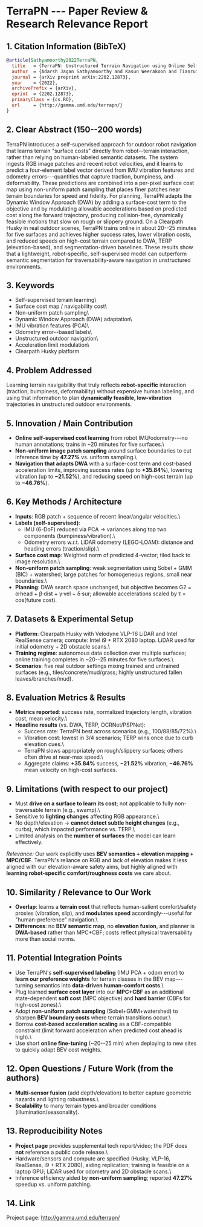 # TerraPN --- Paper Review & Research Relevance Report

## 1. Citation Information (BibTeX)

``` bibtex
@article{Sathyamoorthy2022TerraPN,
  title   = {TerraPN: Unstructured Terrain Navigation using Online Self-Supervised Learning},
  author  = {Adarsh Jagan Sathyamoorthy and Kasun Weerakoon and Tianrui Guan and Jing Liang and Dinesh Manocha},
  journal = {arXiv preprint arXiv:2202.12873},
  year    = {2022},
  archivePrefix = {arXiv},
  eprint  = {2202.12873},
  primaryClass = {cs.RO},
  url     = {http://gamma.umd.edu/terrapn/}
}
```

## 2. Clear Abstract (150--200 words)

TerraPN introduces a self-supervised approach for outdoor robot
navigation that learns terrain "surface costs" directly from
robot--terrain interaction, rather than relying on human-labeled
semantic datasets. The system ingests RGB image patches and recent robot
velocities, and it learns to predict a four-element label vector derived
from IMU vibration features and odometry errors---quantities that
capture traction, bumpiness, and deformability. These predictions are
combined into a per-pixel surface cost map using non-uniform patch
sampling that places finer patches near terrain boundaries for speed and
fidelity. For planning, TerraPN adapts the Dynamic Window Approach (DWA)
by adding a surface-cost term to the objective and by modulating
allowable accelerations based on predicted cost along the forward
trajectory, producing collision-free, dynamically feasible motions that
slow on rough or slippery ground. On a Clearpath Husky in real outdoor
scenes, TerraPN trains online in about 20--25 minutes for five surfaces
and achieves higher success rates, lower vibration costs, and reduced
speeds on high-cost terrain compared to DWA, TERP (elevation-based), and
segmentation-driven baselines. These results show that a lightweight,
robot-specific, self-supervised model can outperform semantic
segmentation for traversability-aware navigation in unstructured
environments.

## 3. Keywords

-   Self-supervised terrain learning\
-   Surface cost map / navigability cost\
-   Non-uniform patch sampling\
-   Dynamic Window Approach (DWA) adaptation\
-   IMU vibration features (PCA)\
-   Odometry error--based labels\
-   Unstructured outdoor navigation\
-   Acceleration limit modulation\
-   Clearpath Husky platform

## 4. Problem Addressed

Learning terrain navigability that truly reflects **robot-specific**
interaction (traction, bumpiness, deformability) without expensive human
labeling, and using that information to plan **dynamically feasible,
low-vibration** trajectories in unstructured outdoor environments.

## 5. Innovation / Main Contribution

-   **Online self-supervised cost learning** from robot
    IMU/odometry---no human annotations; trains in \~20 minutes for five
    surfaces.\
-   **Non-uniform image patch sampling** around surface boundaries to
    cut inference time by **47.27%** vs. uniform sampling.\
-   **Navigation that adapts DWA** with a surface-cost term and
    cost-based acceleration limits, improving success rates (up to
    **+35.84%**), lowering vibration (up to **−21.52%**), and reducing
    speed on high-cost terrain (up to **−46.76%**).

## 6. Key Methods / Architecture

-   **Inputs**: RGB patch + sequence of recent linear/angular
    velocities.\
-   **Labels (self-supervised)**:
    -   IMU (6-DoF) reduced via PCA → variances along top two components
        (bumpiness/vibration).\
    -   Odometry errors w.r.t. LiDAR odometry (LEGO-LOAM): distance and
        heading errors (traction/slip).\
-   **Surface cost map**: Weighted norm of predicted 4-vector; tiled
    back to image resolution.\
-   **Non-uniform patch sampling**: weak segmentation using Sobel + GMM
    (BIC) + watershed; large patches for homogeneous regions, small near
    boundaries.\
-   **Planning**: DWA search space unchanged, but objective becomes G2 =
    α·head + β·dist + γ·vel − δ·sur; allowable accelerations scaled by τ
    = cos(future cost).

## 7. Datasets & Experimental Setup

-   **Platform**: Clearpath Husky with Velodyne VLP-16 LiDAR and Intel
    RealSense camera; compute: Intel i9 + RTX 2080 laptop. LiDAR used
    for initial odometry + 2D obstacle scans.\
-   **Training regime**: autonomous data collection over multiple
    surfaces; online training completes in \~20--25 minutes for five
    surfaces.\
-   **Scenarios**: five real outdoor settings mixing trained and
    untrained surfaces (e.g., tiles/concrete/mud/grass; highly
    unstructured fallen leaves/branches/mud).

## 8. Evaluation Metrics & Results

-   **Metrics reported**: success rate, normalized trajectory length,
    vibration cost, mean velocity.\
-   **Headline results** (vs. DWA, TERP, OCRNet/PSPNet):
    -   Success rate: TerraPN best across scenarios (e.g.,
        100/88/85/72%).\
    -   Vibration cost: lowest in 3/4 scenarios; TERP wins once due to
        curb elevation cues.\
    -   TerraPN slows appropriately on rough/slippery surfaces; others
        often drive at near-max speed.\
    -   Aggregate claims: **+35.84%** success, **−21.52%** vibration,
        **−46.76%** mean velocity on high-cost surfaces.

## 9. Limitations (with respect to our project)

-   Must **drive on a surface to learn its cost**; not applicable to
    fully non-traversable terrain (e.g., swamp).\
-   Sensitive to **lighting changes** affecting RGB appearance.\
-   No depth/elevation → **cannot detect subtle height changes** (e.g.,
    curbs), which impacted performance vs. TERP.\
-   Limited analysis on the **number of surfaces** the model can learn
    effectively.

*Relevance:* Our work explicitly uses **BEV semantics + elevation
mapping + MPC/CBF**. TerraPN's reliance on RGB and lack of elevation
makes it less aligned with our elevation-aware safety aims, but highly
aligned with **learning robot-specific comfort/roughness costs** we care
about.

## 10. Similarity / Relevance to Our Work

-   **Overlap**: learns a **terrain cost** that reflects human-salient
    comfort/safety proxies (vibration, slip), and **modulates speed**
    accordingly---useful for "human-preference" navigation.\
-   **Differences**: no **BEV semantic map**, no **elevation fusion**,
    and planner is **DWA-based** rather than MPC+CBF; costs reflect
    physical traversability more than social norms.

## 11. Potential Integration Points

-   Use TerraPN's **self-supervised labeling** (IMU PCA + odom error) to
    **learn our preference weights** for terrain classes in the BEV
    map---turning semantics into **data-driven human-comfort costs**.\
-   Plug learned **surface cost layer** into our **MPC+CBF** as an
    additional state-dependent **soft cost** (MPC objective) and **hard
    barrier** (CBFs for high-cost zones).\
-   Adopt **non-uniform patch sampling** (Sobel+GMM+watershed) to
    sharpen **BEV boundary costs** where terrain transitions occur.\
-   Borrow **cost-based acceleration scaling** as a CBF-compatible
    constraint (limit forward acceleration when predicted cost ahead is
    high).\
-   Use short **online fine-tuning** (\~20--25 min) when deploying to
    new sites to quickly adapt BEV cost weights.

## 12. Open Questions / Future Work (from the authors)

-   **Multi-sensor fusion** (add depth/elevation) to better capture
    geometric hazards and lighting robustness.\
-   **Scalability** to many terrain types and broader conditions
    (illumination/seasonality).

## 13. Reproducibility Notes

-   **Project page** provides supplemental tech report/video; the PDF
    does **not** reference a public code release.\
-   Hardware/sensors and compute are specified (Husky, VLP-16,
    RealSense, i9 + RTX 2080), aiding replication; training is feasible
    on a laptop GPU; LiDAR used for odometry and 2D obstacle scans.\
-   Inference efficiency aided by **non-uniform sampling**; reported
    **47.27%** speedup vs. uniform patching.

## 14. Link

Project page: http://gamma.umd.edu/terrapn/
